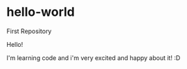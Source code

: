 # hello-world
First Repository

Hello!

I'm learning code and i'm very excited and happy about it! :D
